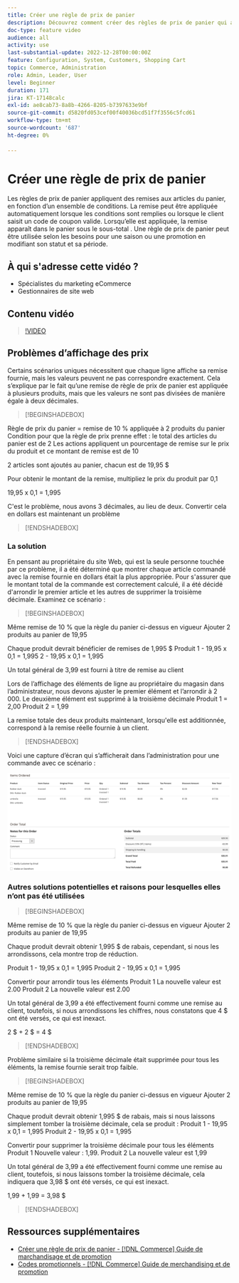 ```yaml
---
title: Créer une règle de prix de panier
description: Découvrez comment créer des règles de prix de panier qui appliquent des remises dans le panier en fonction d’un ensemble de conditions.
doc-type: feature video
audience: all
activity: use
last-substantial-update: 2022-12-28T00:00:00Z
feature: Configuration, System, Customers, Shopping Cart
topic: Commerce, Administration
role: Admin, Leader, User
level: Beginner
duration: 171
jira: KT-17148calc
exl-id: ae8cab73-8a8b-4266-8205-b7397633e9bf
source-git-commit: d5820fd053cef00f40036bcd51f7f3556c5fcd61
workflow-type: tm+mt
source-wordcount: '687'
ht-degree: 0%

---
```


# Créer une règle de prix de panier

Les règles de prix de panier appliquent des remises aux articles du panier, en fonction d’un ensemble de conditions. La remise peut être appliquée automatiquement lorsque les conditions sont remplies ou lorsque le client saisit un code de coupon valide. Lorsqu’elle est appliquée, la remise apparaît dans le panier sous le sous-total . Une règle de prix de panier peut être utilisée selon les besoins pour une saison ou une promotion en modifiant son statut et sa période.

## À qui s&#39;adresse cette vidéo ?

- Spécialistes du marketing eCommerce
- Gestionnaires de site web

## Contenu vidéo

>[!VIDEO](https://video.tv.adobe.com/v/343835?quality=12&learn=on)

## Problèmes d’affichage des prix

Certains scénarios uniques nécessitent que chaque ligne affiche sa remise fournie, mais les valeurs peuvent ne pas correspondre exactement. Cela s’explique par le fait qu’une remise de règle de prix de panier est appliquée à plusieurs produits, mais que les valeurs ne sont pas divisées de manière égale à deux décimales.

>[!BEGINSHADEBOX]

Règle de prix du panier = remise de 10 % appliquée à 2 produits du panier
Condition pour que la règle de prix prenne effet : le total des articles du panier est de 2
Les actions appliquent un pourcentage de remise sur le prix du produit et ce montant de remise est de 10

2 articles sont ajoutés au panier, chacun est de 19,95 $

Pour obtenir le montant de la remise, multipliez le prix du produit par 0,1

19,95 x 0,1 = 1,995

C&#39;est le problème, nous avons 3 décimales, au lieu de deux. Convertir cela en dollars est maintenant un problème

>[!ENDSHADEBOX]

### La solution

En pensant au propriétaire du site Web, qui est la seule personne touchée par ce problème, il a été déterminé que montrer chaque article commandé avec la remise fournie en dollars était la plus appropriée. Pour s&#39;assurer que le montant total de la commande est correctement calculé, il a été décidé d&#39;arrondir le premier article et les autres de supprimer la troisième décimale. Examinez ce scénario :

>[!BEGINSHADEBOX]

Même remise de 10 % que la règle du panier ci-dessus en vigueur
Ajouter 2 produits au panier de 19,95

Chaque produit devrait bénéficier de remises de 1,995 $
Produit 1 - 19,95 x 0,1 = 1,995
2 - 19,95 x 0,1 = 1,995

Un total général de 3,99 est fourni à titre de remise au client

Lors de l’affichage des éléments de ligne au propriétaire du magasin dans l’administrateur,
nous devons ajuster le premier élément et l’arrondir à 2 000. Le deuxième élément est supprimé à la troisième décimale
Produit 1 = 2,00
Produit 2 = 1,99

La remise totale des deux produits maintenant, lorsqu&#39;elle est additionnée, correspond à la remise réelle fournie à un client.
>[!ENDSHADEBOX]

Voici une capture d’écran qui s’afficherait dans l’administration pour une commande avec ce scénario :

![Vue Administration affichant les éléments triés avec différentes valeurs](../assets/commerce-admin-cart-price-rule-values-different.png)

### Autres solutions potentielles et raisons pour lesquelles elles n’ont pas été utilisées

>[!BEGINSHADEBOX]

Même remise de 10 % que la règle du panier ci-dessus en vigueur
Ajouter 2 produits au panier de 19,95

Chaque produit devrait obtenir 1,995 $ de rabais,
cependant, si nous les arrondissons, cela montre trop de réduction.

Produit 1 - 19,95 x 0,1 = 1,995
Produit 2 - 19,95 x 0,1 = 1,995

Convertir pour arrondir tous les éléments
Produit 1 La nouvelle valeur est 2.00
Produit 2 La nouvelle valeur est 2.00

Un total général de 3,99 a été effectivement fourni comme une remise au client,
toutefois, si nous arrondissons les chiffres, nous constatons que 4 $ ont été versés, ce qui est inexact.

2 $ + 2 $ = 4 $

>[!ENDSHADEBOX]

Problème similaire si la troisième décimale était supprimée pour tous les éléments, la remise fournie serait trop faible.

>[!BEGINSHADEBOX]

Même remise de 10 % que la règle du panier ci-dessus en vigueur
Ajouter 2 produits au panier de 19,95

Chaque produit devrait obtenir 1,995 $ de rabais, mais si nous laissons simplement tomber la troisième décimale, cela se produit :
Produit 1 - 19,95 x 0,1 = 1,995
Produit 2 - 19,95 x 0,1 = 1,995

Convertir pour supprimer la troisième décimale pour tous les éléments
Produit 1 Nouvelle valeur : 1,99.
Produit 2 La nouvelle valeur est 1,99

Un total général de 3,99 a été effectivement fourni comme une remise au client,
toutefois, si nous laissons tomber la troisième décimale, cela indiquera que 3,98 $ ont été versés, ce qui est inexact.

1,99 + 1,99 = 3,98 $

>[!ENDSHADEBOX]


## Ressources supplémentaires

- [Créer une règle de prix de panier - [!DNL Commerce] Guide de marchandisage et de promotion](https://experienceleague.adobe.com/docs/commerce-admin/marketing/promotions/cart-rules/price-rules-cart-create.html)
- [Codes promotionnels - [!DNL Commerce] Guide de merchandising et de promotion](https://experienceleague.adobe.com/docs/commerce-admin/marketing/promotions/cart-rules/price-rules-cart-coupon.html)
